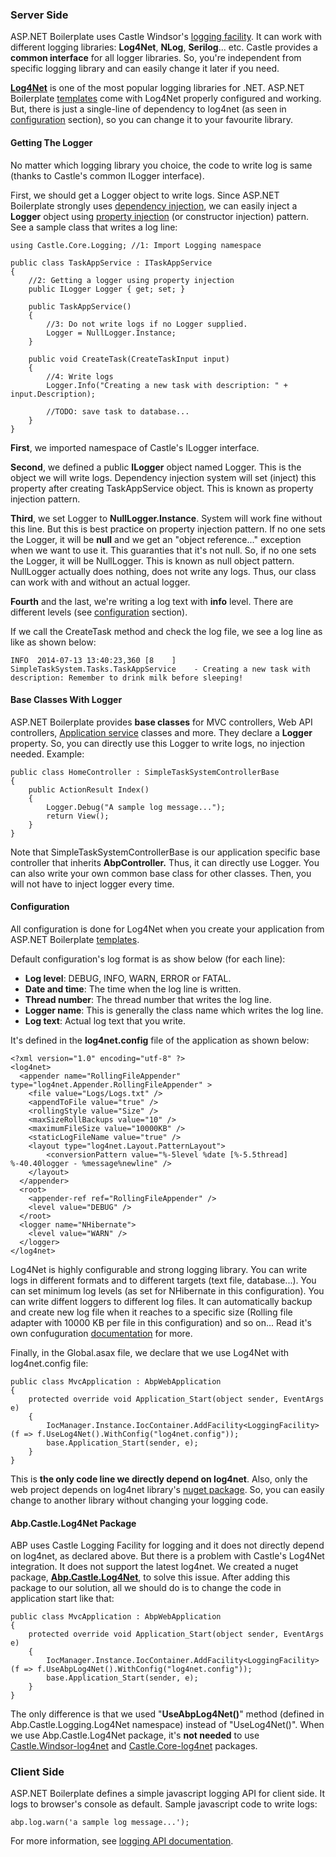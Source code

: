 ### Server Side

ASP.NET Boilerplate uses Castle Windsor's [logging
facility](http://docs.castleproject.org/Windsor.Logging-Facility.ashx).
It can work with different logging libraries: **Log4Net**, **NLog**,
**Serilog**... etc. Castle provides a **common interface** for all
logger libraries. So, you're independent from specific logging library
and can easily change it later if you need.

**[Log4Net](http://logging.apache.org/log4net/)** is one of the most
popular logging libraries for .NET. ASP.NET Boilerplate
[templates](/Templates) come with Log4Net properly configured and
working. But, there is just a single-line of dependency to log4net (as
seen in [configuration](#DocConfig) section), so you can change it to
your favourite library.

#### Getting The Logger

No matter which logging library you choice, the code to write log is
same (thanks to Castle's common ILogger interface).

First, we should get a Logger object to write logs. Since ASP.NET
Boilerplate strongly uses [dependency
injection](/Pages/Documents/Dependency-Injection), we can easily inject
a **Logger** object using [property
injection](/Pages/Documents/Dependency-Injection#DocPropertyInjection)
(or constructor injection) pattern. See a sample class that writes a log
line:

    using Castle.Core.Logging; //1: Import Logging namespace

    public class TaskAppService : ITaskAppService
    {    
        //2: Getting a logger using property injection
        public ILogger Logger { get; set; }

        public TaskAppService()
        {
            //3: Do not write logs if no Logger supplied.
            Logger = NullLogger.Instance;
        }

        public void CreateTask(CreateTaskInput input)
        {
            //4: Write logs
            Logger.Info("Creating a new task with description: " + input.Description);

            //TODO: save task to database...
        }
    }

**First**, we imported namespace of Castle's ILogger interface.

**Second**, we defined a public **ILogger** object named Logger. This is
the object we will write logs. Dependency injection system will set
(inject) this property after creating TaskAppService object. This is
known as property injection pattern.

**Third**, we set Logger to **NullLogger.Instance**. System will work
fine without this line. But this is best practice on property injection
pattern. If no one sets the Logger, it will be **null** and we get an
"object reference..." exception when we want to use it. This guaranties
that it's not null. So, if no one sets the Logger, it will be
NullLogger. This is known as null object pattern. NullLogger actually
does nothing, does not write any logs. Thus, our class can work with and
without an actual logger.

**Fourth** and the last, we're writing a log text with **info** level.
There are different levels (see [configuration](#DocConfig) section).

If we call the CreateTask method and check the log file, we see a log
line as like as shown below:

    INFO  2014-07-13 13:40:23,360 [8    ] SimpleTaskSystem.Tasks.TaskAppService    - Creating a new task with description: Remember to drink milk before sleeping!

#### Base Classes With Logger

ASP.NET Boilerplate provides **base classes** for MVC controllers, Web
API controllers, [Application
service](/Pages/Documents/Application-Services) classes and more. They
declare a **Logger** property. So, you can directly use this Logger to
write logs, no injection needed. Example:

    public class HomeController : SimpleTaskSystemControllerBase
    {
        public ActionResult Index()
        { 
            Logger.Debug("A sample log message...");
            return View();
        }
    }

Note that SimpleTaskSystemControllerBase is our application specific
base controller that inherits **AbpController.** Thus, it can directly
use Logger. You can also write your own common base class for other
classes. Then, you will not have to inject logger every time.

#### Configuration

All configuration is done for Log4Net when you create your application
from ASP.NET Boilerplate [templates](/Templates).

Default configuration's log format is as show below (for each line):

-   **Log level**: DEBUG, INFO, WARN, ERROR or FATAL.
-   **Date and time**: The time when the log line is written.
-   **Thread number**: The thread number that writes the log line.
-   **Logger name**: This is generally the class name which writes the
    log line.
-   **Log text**: Actual log text that you write.

It's defined in the **log4net.config** file of the application as shown
below:

    <?xml version="1.0" encoding="utf-8" ?>
    <log4net>
      <appender name="RollingFileAppender" type="log4net.Appender.RollingFileAppender" >
        <file value="Logs/Logs.txt" />
        <appendToFile value="true" />
        <rollingStyle value="Size" />
        <maxSizeRollBackups value="10" />
        <maximumFileSize value="10000KB" />
        <staticLogFileName value="true" />
        <layout type="log4net.Layout.PatternLayout">
            <conversionPattern value="%-5level %date [%-5.5thread] %-40.40logger - %message%newline" />
        </layout>
      </appender>
      <root>
        <appender-ref ref="RollingFileAppender" />
        <level value="DEBUG" />
      </root>
      <logger name="NHibernate">
        <level value="WARN" />
      </logger>
    </log4net>

Log4Net is highly configurable and strong logging library. You can write
logs in different formats and to different targets (text file,
database...). You can set minimum log levels (as set for NHibernate in
this configuration). You can write diffent loggers to different log
files. It can automatically backup and create new log file when it
reaches to a specific size (Rolling file adapter with 10000 KB per file
in this configuration) and so on... Read it's own confuguration
[documentation](http://logging.apache.org/log4net/release/config-examples.html)
for more.

Finally, in the Global.asax file, we declare that we use Log4Net with
log4net.config file:

    public class MvcApplication : AbpWebApplication
    {
        protected override void Application_Start(object sender, EventArgs e)
        {
            IocManager.Instance.IocContainer.AddFacility<LoggingFacility>(f => f.UseLog4Net().WithConfig("log4net.config"));
            base.Application_Start(sender, e);
        }
    }

This is **the only code line we directly depend on log4net**. Also, only
the web project depends on log4net library's [nuget
package](https://www.nuget.org/packages/log4net/). So, you can easily
change to another library without changing your logging code.

#### Abp.Castle.Log4Net Package

ABP uses Castle Logging Facility for logging and it does not directly
depend on log4net, as declared above. But there is a problem with
Castle's Log4Net integration. It does not support the latest log4net. We
created a nuget package,
[**Abp.Castle.Log4Net**](http://nuget.org/packages/Abp.Castle.Log4Net),
to solve this issue. After adding this package to our solution, all we
should do is to change the code in application start like that:

    public class MvcApplication : AbpWebApplication
    {
        protected override void Application_Start(object sender, EventArgs e)
        {
            IocManager.Instance.IocContainer.AddFacility<LoggingFacility>(f => f.UseAbpLog4Net().WithConfig("log4net.config"));
            base.Application_Start(sender, e);
        }
    }

The only difference is that we used "**UseAbpLog4Net()**" method
(defined in Abp.Castle.Logging.Log4Net namespace) instead of
"UseLog4Net()". When we use Abp.Castle.Log4Net package, it's **not
needed** to use
[Castle.Windsor-log4net](https://www.nuget.org/packages/Castle.Windsor-log4net)
and
[Castle.Core-log4net](https://www.nuget.org/packages/Castle.Core-log4net/)
packages.

### Client Side

ASP.NET Boilerplate defines a simple javascript logging API for client
side. It logs to browser's console as default. Sample javascript code to
write logs:

    abp.log.warn('a sample log message...');

For more information, see [logging API
documentation](/Pages/Documents/Javascript-API/Logging).
